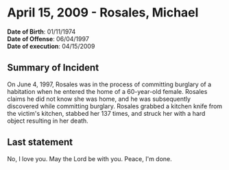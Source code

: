 # April 15, 2009 - Rosales, Michael

**Date of Birth**: 01/11/1974<br/>
**Date of Offense**: 06/04/1997<br/>
**Date of execution**: 04/15/2009<br/>

## Summary of Incident
On June 4, 1997, Rosales was in the process of committing burglary of a habitation when he entered the home of a 60-year-old female. Rosales claims he did not know she was home, and he was subsequently discovered while committing burglary. Rosales grabbed a kitchen knife from the victim's kitchen, stabbed her 137 times, and struck her with a hard object resulting in her death.

## Last statement
No, I love you. May the Lord be with you. Peace, I'm done.